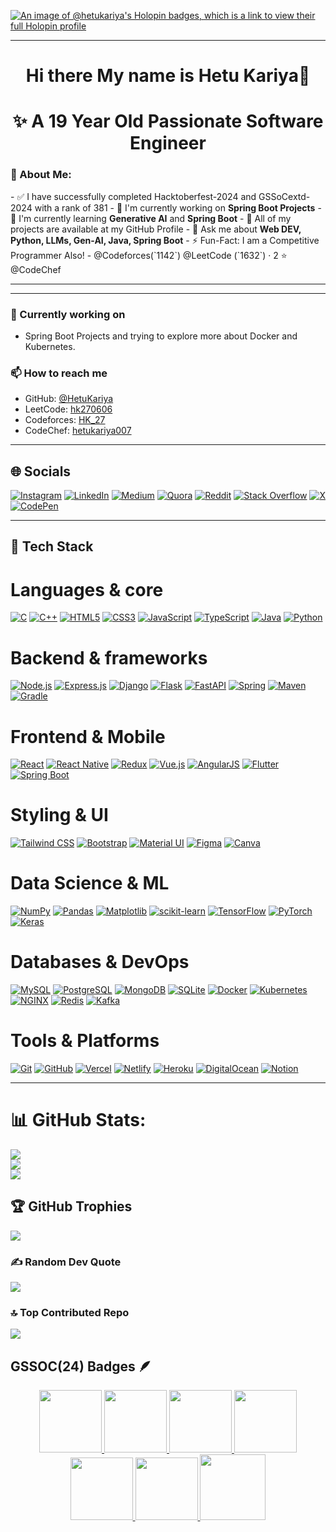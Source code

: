 [![An image of @hetukariya's Holopin badges, which is a link to view their full Holopin profile](https://holopin.me/hetukariya)](https://holopin.io/@hetukariya)

---
<h1 align="center">Hi there My name is Hetu Kariya👋</h1>
<h1 align="center">✨ A 19 Year Old Passionate Software Engineer</h1>
<h3>💫 About Me:</h3>
- ✅ I have successfully completed Hacktoberfest-2024 and GSSoCextd-2024 with a rank of 381
- 🧪 I'm currently working on <b>Spring Boot Projects</b>
- 🌱 I'm currently learning <b>Generative AI</b> and <b>Spring Boot</b>
- 📂 All of my projects are available at my GitHub Profile
- 💬 Ask me about <b>Web DEV, Python, LLMs, Gen-AI, Java, Spring Boot</b>
- ⚡ Fun-Fact: I am a Competitive Programmer Also!
  -  @Codeforces(`1142`) @LeetCode (`1632`) · 2 ⭐ @CodeChef

---

---

### 🔭 Currently working on
- Spring Boot Projects and trying to explore more about Docker and Kubernetes.

### 📫 How to reach me
- GitHub: [@HetuKariya](https://github.com/HetuKariya)  
- LeetCode: [hk270606](https://leetcode.com/u/hk270606/)  
- Codeforces: [HK_27](https://codeforces.com/profile/HK_27)  
- CodeChef: [hetukariya007](https://www.codechef.com/users/hetukariya007)

---

## 🌐 Socials

[![Instagram](https://img.shields.io/badge/Instagram-E4405F?style=for-the-badge\&logo=instagram\&logoColor=white)](https://instagram.com/your-username) [![LinkedIn](https://img.shields.io/badge/LinkedIn-0A66C2?style=for-the-badge\&logo=linkedin\&logoColor=white)](https://www.linkedin.com/in/hetu-kariya-20a999284/) [![Medium](https://img.shields.io/badge/Medium-000000?style=for-the-badge\&logo=medium\&logoColor=white)](https://medium.com/@hetukariya80) [![Quora](https://img.shields.io/badge/Quora-B92B27?style=for-the-badge\&logo=quora\&logoColor=white)](https://www.quora.com/profile/Hetu-Kariya-2) [![Reddit](https://img.shields.io/badge/Reddit-FF4500?style=for-the-badge\&logo=reddit\&logoColor=white)](https://www.reddit.com/user/Successful-Syrup4135/) [![Stack Overflow](https://img.shields.io/badge/StackOverflow-F58025?style=for-the-badge\&logo=stack-overflow\&logoColor=white)](https://stackoverflow.com/users/31570290/hetu-kariya) [![X](https://img.shields.io/badge/X-000000?style=for-the-badge\&logo=x\&logoColor=white)](https://x.com/hetu_kariy13269) [![CodePen](https://img.shields.io/badge/CodePen-000000?style=for-the-badge\&logo=codepen\&logoColor=white)](https://codepen.io/Hetu-Kariya-the-looper)

---

## 🧰 Tech Stack

# Languages & core

[![C](https://img.shields.io/badge/C-00599C?style=for-the-badge\&logo=c\&logoColor=white)](#) [![C++](https://img.shields.io/badge/C++-00599C?style=for-the-badge\&logo=c%2B%2B\&logoColor=white)](#) [![HTML5](https://img.shields.io/badge/HTML5-E34F26?style=for-the-badge\&logo=html5\&logoColor=white)](#) [![CSS3](https://img.shields.io/badge/CSS3-1572B6?style=for-the-badge\&logo=css3\&logoColor=white)](#) [![JavaScript](https://img.shields.io/badge/JavaScript-F7DF1E?style=for-the-badge\&logo=javascript\&logoColor=black)](#) [![TypeScript](https://img.shields.io/badge/TypeScript-3178C6?style=for-the-badge\&logo=typescript\&logoColor=white)](#) [![Java](https://img.shields.io/badge/Java-007396?style=for-the-badge\&logo=java\&logoColor=white)](#) [![Python](https://img.shields.io/badge/Python-3776AB?style=for-the-badge\&logo=python\&logoColor=white)](#)

# Backend & frameworks

[![Node.js](https://img.shields.io/badge/Node.js-339933?style=for-the-badge\&logo=node.js\&logoColor=white)](#) [![Express.js](https://img.shields.io/badge/Express.js-000000?style=for-the-badge\&logo=express\&logoColor=white)](#) [![Django](https://img.shields.io/badge/Django-092E20?style=for-the-badge\&logo=django\&logoColor=white)](#) [![Flask](https://img.shields.io/badge/Flask-000000?style=for-the-badge\&logo=flask\&logoColor=white)](#) [![FastAPI](https://img.shields.io/badge/FastAPI-009688?style=for-the-badge\&logo=fastapi\&logoColor=white)](#) [![Spring](https://img.shields.io/badge/Spring-6DB33F?style=for-the-badge\&logo=spring\&logoColor=white)](#) [![Maven](https://img.shields.io/badge/Maven-C71A36?style=for-the-badge\&logo=apache-maven\&logoColor=white)](#) [![Gradle](https://img.shields.io/badge/Gradle-02303A?style=for-the-badge\&logo=gradle\&logoColor=white)](#)

# Frontend & Mobile 

[![React](https://img.shields.io/badge/React-20232A?style=for-the-badge\&logo=react\&logoColor=61DAFB)](#) [![React Native](https://img.shields.io/badge/React_Native-20232A?style=for-the-badge\&logo=react\&logoColor=61DAFB)](#) [![Redux](https://img.shields.io/badge/Redux-764ABC?style=for-the-badge\&logo=redux\&logoColor=white)](#) [![Vue.js](https://img.shields.io/badge/Vue.js-35495E?style=for-the-badge\&logo=vuedotjs\&logoColor=4FC08D)](#) [![AngularJS](https://img.shields.io/badge/AngularJS-DD0031?style=for-the-badge\&logo=angular\&logoColor=white)](#) [![Flutter](https://img.shields.io/badge/Flutter-02569B?style=for-the-badge\&logo=flutter\&logoColor=white)](#) [![Spring Boot](https://img.shields.io/badge/Spring%20Boot-6DB33F?style=for-the-badge&logo=spring&logoColor=white)](#)


# Styling & UI

[![Tailwind CSS](https://img.shields.io/badge/Tailwind_CSS-38B2AC?style=for-the-badge\&logo=tailwind-css\&logoColor=white)](#) [![Bootstrap](https://img.shields.io/badge/Bootstrap-7952B3?style=for-the-badge\&logo=bootstrap\&logoColor=white)](#) [![Material UI](https://img.shields.io/badge/Material--UI-007FFF?style=for-the-badge\&logo=mui\&logoColor=white)](#) [![Figma](https://img.shields.io/badge/Figma-F24E1E?style=for-the-badge\&logo=figma\&logoColor=white)](#) [![Canva](https://img.shields.io/badge/Canva-00C4CC?style=for-the-badge\&logo=canva\&logoColor=white)](#)

# Data Science & ML 

[![NumPy](https://img.shields.io/badge/NumPy-013243?style=for-the-badge\&logo=numpy\&logoColor=white)](#) [![Pandas](https://img.shields.io/badge/Pandas-150458?style=for-the-badge\&logo=pandas\&logoColor=white)](#) [![Matplotlib](https://img.shields.io/badge/Matplotlib-11557C?style=for-the-badge\&logo=matplotlib\&logoColor=white)](#) [![scikit-learn](https://img.shields.io/badge/scikit--learn-F7931E?style=for-the-badge\&logo=scikit-learn\&logoColor=white)](#) [![TensorFlow](https://img.shields.io/badge/TensorFlow-FF6F00?style=for-the-badge\&logo=tensorflow\&logoColor=white)](#) [![PyTorch](https://img.shields.io/badge/PyTorch-EE4C2C?style=for-the-badge\&logo=pyTorch\&logoColor=white)](#) [![Keras](https://img.shields.io/badge/Keras-D00000?style=for-the-badge\&logo=keras\&logoColor=white)](#)

# Databases & DevOps

[![MySQL](https://img.shields.io/badge/MySQL-00758F?style=for-the-badge\&logo=mysql\&logoColor=white)](#) [![PostgreSQL](https://img.shields.io/badge/PostgreSQL-336791?style=for-the-badge\&logo=postgresql\&logoColor=white)](#) [![MongoDB](https://img.shields.io/badge/MongoDB-47A248?style=for-the-badge\&logo=mongodb\&logoColor=white)](#) [![SQLite](https://img.shields.io/badge/SQLite-003B57?style=for-the-badge\&logo=sqlite\&logoColor=white)](#) [![Docker](https://img.shields.io/badge/Docker-2496ED?style=for-the-badge\&logo=docker\&logoColor=white)](#) [![Kubernetes](https://img.shields.io/badge/Kubernetes-326CE5?style=for-the-badge\&logo=kubernetes\&logoColor=white)](#) [![NGINX](https://img.shields.io/badge/NGINX-009639?style=for-the-badge\&logo=nginx\&logoColor=white)](#) [![Redis](https://img.shields.io/badge/Redis-DC382D?style=for-the-badge\&logo=redis\&logoColor=white)](#) [![Kafka](https://img.shields.io/badge/Kafka-231F20?style=for-the-badge\&logo=apachekafka\&logoColor=white)](#)

# Tools & Platforms

[![Git](https://img.shields.io/badge/Git-F05032?style=for-the-badge\&logo=git\&logoColor=white)](#) [![GitHub](https://img.shields.io/badge/GitHub-181717?style=for-the-badge\&logo=github\&logoColor=white)](#) [![Vercel](https://img.shields.io/badge/Vercel-000000?style=for-the-badge\&logo=vercel\&logoColor=white)](#) [![Netlify](https://img.shields.io/badge/Netlify-00C7B7?style=for-the-badge\&logo=netlify\&logoColor=white)](#) [![Heroku](https://img.shields.io/badge/Heroku-430098?style=for-the-badge\&logo=heroku\&logoColor=white)](#) [![DigitalOcean](https://img.shields.io/badge/DigitalOcean-0080FF?style=for-the-badge\&logo=digitalocean\&logoColor=white)](#) [![Notion](https://img.shields.io/badge/Notion-000000?style=for-the-badge\&logo=notion\&logoColor=white)](#)

---

# 📊 GitHub Stats:
![](https://github-readme-stats.vercel.app/api?username=HetuKariya&theme=dark&hide_border=false&include_all_commits=true&count_private=true)<br/>
![](https://github-readme-streak-stats.herokuapp.com/?user=HetuKariya&theme=dark&hide_border=true)<br/>
![](https://github-readme-stats.vercel.app/api/top-langs/?username=HetuKariya&theme=dark&hide_border=true&include_all_commits=true&count_private=true&layout=compact)

## 🏆 GitHub Trophies
![](https://github-profile-trophy.vercel.app/?username=HetuKariya&theme=onestar&no-frame=false&no-bg=true&margin-w=4)

### ✍️ Random Dev Quote
![](https://quotes-github-readme.vercel.app/api?type=horizontal&theme=radical)

### 🔝 Top Contributed Repo
![](https://github-contributor-stats.vercel.app/api?username=HetuKariya&limit=5&theme=dark&combine_all_yearly_contributions=true)

## GSSOC(24) Badges 🪶
<div style='display:flex; align-items:center; gap: 10px;' align='center'><a href="https://gssoc.girlscript.tech/leaderboard">
<img src="https://raw.githubusercontent.com/GSSoC24/Postman-Challenge/main/docs/assets/Postman%20White.png" width="100px" height="100px" />
  <img src="https://raw.githubusercontent.com/GSSoC24/Postman-Challenge/main/docs/assets/1.png" width="100px" height="100px" />
  <img src="https://raw.githubusercontent.com/GSSoC24/Postman-Challenge/main/docs/assets/2.png" width="100px" height="100px" />
   <img src="https://raw.githubusercontent.com/GSSoC24/Postman-Challenge/main/docs/assets/3.png" width="100px" height="100px" />
  <img src="https://raw.githubusercontent.com/GSSoC24/Postman-Challenge/main/docs/assets/4.png" width="100px" height="100px" />
  <img src="https://raw.githubusercontent.com/GSSoC24/Postman-Challenge/main/docs/assets/5.png" width="100px" height="100px" />
 <img src="https://raw.githubusercontent.com/GSSoC24/Postman-Challenge/main/docs/assets/6.png" width="105px" height="105px" />
</div>

